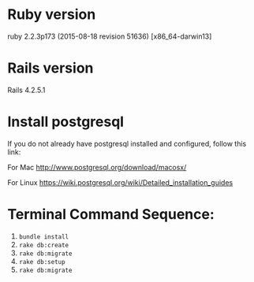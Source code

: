 # Ruby version
ruby 2.2.3p173 (2015-08-18 revision 51636) [x86_64-darwin13]

# Rails version
Rails 4.2.5.1

# Install postgresql
If you do not already have postgresql installed and configured, follow this link:

For Mac
http://www.postgresql.org/download/macosx/

For Linux
https://wiki.postgresql.org/wiki/Detailed_installation_guides

# Terminal Command Sequence:
1. `bundle install`
2. `rake db:create`
3. `rake db:migrate`
4. `rake db:setup`
5. `rake db:migrate`
